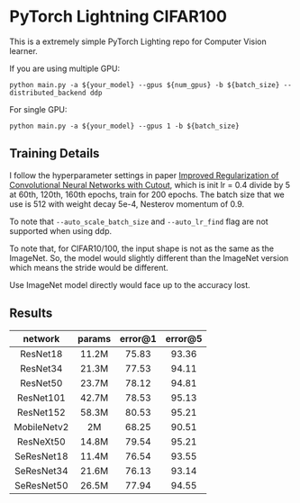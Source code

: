 # PyTorch Lightning CIFAR100

This is a extremely simple PyTorch Lighting repo for Computer Vision learner.

If you are using multiple GPU:

`python main.py -a ${your_model} --gpus ${num_gpus} -b ${batch_size} --distributed_backend ddp`

For single GPU:

`python main.py -a ${your_model} --gpus 1 -b ${batch_size} `

## Training Details

I follow the hyperparameter settings in paper [Improved Regularization of Convolutional Neural Networks with Cutout](https://arxiv.org/abs/1708.04552v2), which is init lr = 0.4 divide by 5 at 60th, 120th, 160th epochs, train for 200 epochs. The batch size that we use is 512 with weight decay 5e-4, Nesterov momentum of 0.9.

To note that  `--auto_scale_batch_size` and `--auto_lr_find` flag are not supported when using ddp.

To note that, for CIFAR10/100, the input shape is not as the same as the ImageNet. 
So, the model would slightly different than the ImageNet version which means the stride would be different.

Use ImageNet model directly would face up to the accuracy lost.

## Results

|   network   | params | error@1 | error@5 |
| :---------: | :----: | :-----: | :-----: |
|  ResNet18   | 11.2M  |  75.83  |  93.36  |
|  ResNet34   | 21.3M  |  77.53  |  94.11  |
|  ResNet50   | 23.7M  |  78.12  |  94.81  |
|  ResNet101  | 42.7M  |  78.53  |  95.13  |
|  ResNet152  | 58.3M  |  80.53  |  95.21  |
| MobileNetv2 |   2M   |  68.25  |  90.51  |
|  ResNeXt50  | 14.8M  |  79.54  |  95.21  |
| SeResNet18  | 11.4M  |  76.54  |  93.55  |
| SeResNet34  | 21.6M  |  76.13  |  93.14  |
| SeResNet50  | 26.5M  |  77.94  |  94.55  |